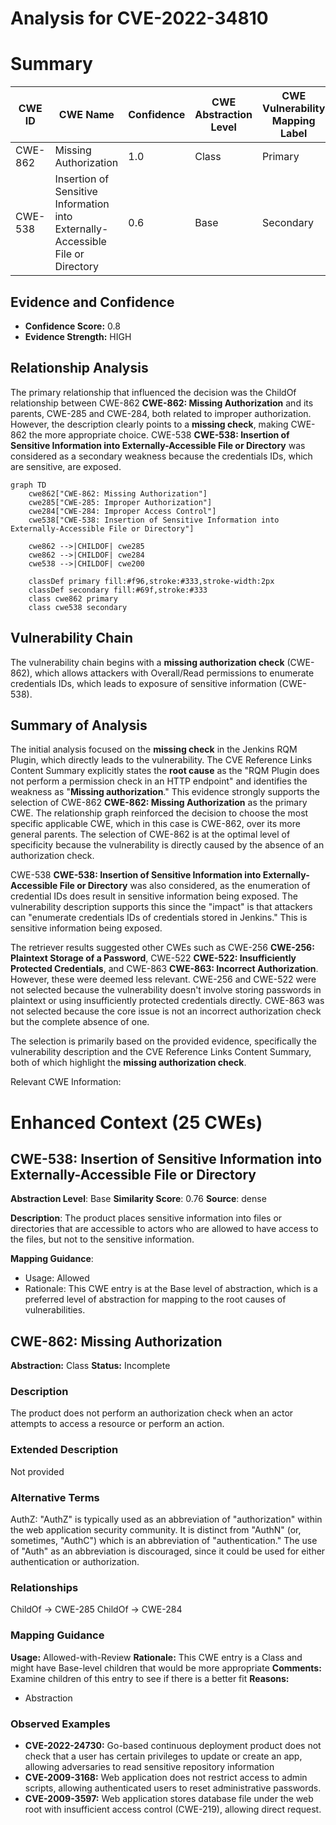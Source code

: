 # Analysis for CVE-2022-34810

# Summary

| CWE ID | CWE Name | Confidence | CWE Abstraction Level | CWE Vulnerability Mapping Label | CWE-Vulnerability Mapping Notes |
|---|---|---|---|---|---|
| CWE-862 | Missing Authorization | 1.0 | Class | Primary | Allowed-with-Review |
| CWE-538 | Insertion of Sensitive Information into Externally-Accessible File or Directory | 0.6 | Base | Secondary | Allowed |

## Evidence and Confidence

*   **Confidence Score:** 0.8
*   **Evidence Strength:** HIGH

## Relationship Analysis
The primary relationship that influenced the decision was the ChildOf relationship between CWE-862 **CWE-862: Missing Authorization** and its parents, CWE-285 and CWE-284, both related to improper authorization. However, the description clearly points to a **missing check**, making CWE-862 the more appropriate choice. CWE-538 **CWE-538: Insertion of Sensitive Information into Externally-Accessible File or Directory** was considered as a secondary weakness because the credentials IDs, which are sensitive, are exposed.

```mermaid
graph TD
    cwe862["CWE-862: Missing Authorization"]
    cwe285["CWE-285: Improper Authorization"]
    cwe284["CWE-284: Improper Access Control"]
    cwe538["CWE-538: Insertion of Sensitive Information into Externally-Accessible File or Directory"]

    cwe862 -->|CHILDOF| cwe285
    cwe862 -->|CHILDOF| cwe284
    cwe538 -->|CHILDOF| cwe200

    classDef primary fill:#f96,stroke:#333,stroke-width:2px
    classDef secondary fill:#69f,stroke:#333
    class cwe862 primary
    class cwe538 secondary
```

## Vulnerability Chain
The vulnerability chain begins with a **missing authorization check** (CWE-862), which allows attackers with Overall/Read permissions to enumerate credentials IDs, which leads to exposure of sensitive information (CWE-538).

## Summary of Analysis
The initial analysis focused on the **missing check** in the Jenkins RQM Plugin, which directly leads to the vulnerability. The CVE Reference Links Content Summary explicitly states the **root cause** as the "RQM Plugin does not perform a permission check in an HTTP endpoint" and identifies the weakness as "**Missing authorization**." This evidence strongly supports the selection of CWE-862 **CWE-862: Missing Authorization** as the primary CWE. The relationship graph reinforced the decision to choose the most specific applicable CWE, which in this case is CWE-862, over its more general parents. The selection of CWE-862 is at the optimal level of specificity because the vulnerability is directly caused by the absence of an authorization check.

CWE-538 **CWE-538: Insertion of Sensitive Information into Externally-Accessible File or Directory** was also considered, as the enumeration of credential IDs does result in sensitive information being exposed. The vulnerability description supports this since the "impact" is that attackers can "enumerate credentials IDs of credentials stored in Jenkins." This is sensitive information being exposed.

The retriever results suggested other CWEs such as CWE-256 **CWE-256: Plaintext Storage of a Password**, CWE-522 **CWE-522: Insufficiently Protected Credentials**, and CWE-863 **CWE-863: Incorrect Authorization**. However, these were deemed less relevant. CWE-256 and CWE-522 were not selected because the vulnerability doesn't involve storing passwords in plaintext or using insufficiently protected credentials directly. CWE-863 was not selected because the core issue is not an incorrect authorization check but the complete absence of one.

The selection is primarily based on the provided evidence, specifically the vulnerability description and the CVE Reference Links Content Summary, both of which highlight the **missing authorization check**.

Relevant CWE Information:

# Enhanced Context (25 CWEs)

## CWE-538: Insertion of Sensitive Information into Externally-Accessible File or Directory
**Abstraction Level**: Base
**Similarity Score**: 0.76
**Source**: dense

**Description**:
The product places sensitive information into files or directories that are accessible to actors who are allowed to have access to the files, but not to the sensitive information.

**Mapping Guidance**:
- Usage: Allowed
- Rationale: This CWE entry is at the Base level of abstraction, which is a preferred level of abstraction for mapping to the root causes of vulnerabilities.

## CWE-862: Missing Authorization
**Abstraction:** Class
**Status:** Incomplete

### Description
The product does not perform an authorization check when an actor attempts to access a resource or perform an action.

### Extended Description
Not provided

### Alternative Terms
AuthZ: "AuthZ" is typically used as an abbreviation of "authorization" within the web application security community. It is distinct from "AuthN" (or, sometimes, "AuthC") which is an abbreviation of "authentication." The use of "Auth" as an abbreviation is discouraged, since it could be used for either authentication or authorization.

### Relationships
ChildOf -> CWE-285
ChildOf -> CWE-284

### Mapping Guidance
**Usage:** Allowed-with-Review
**Rationale:** This CWE entry is a Class and might have Base-level children that would be more appropriate
**Comments:** Examine children of this entry to see if there is a better fit
**Reasons:**
- Abstraction
### Observed Examples
- **CVE-2022-24730:** Go-based continuous deployment product does not check that a user has certain privileges to update or create an app, allowing adversaries to read sensitive repository information
- **CVE-2009-3168:** Web application does not restrict access to admin scripts, allowing authenticated users to reset administrative passwords.
- **CVE-2009-3597:** Web application stores database file under the web root with insufficient access control (CWE-219), allowing direct request.